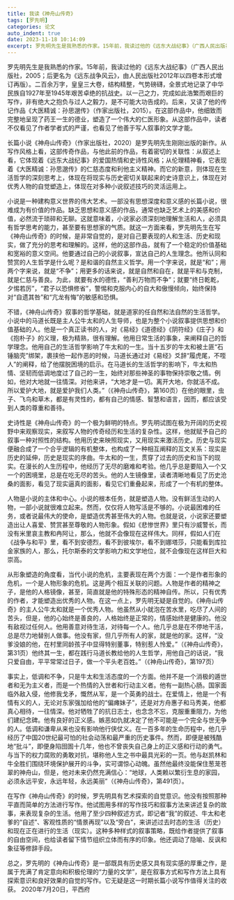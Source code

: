 ```yaml
---
title: 我读《神舟山传奇》
tags: [罗先明]
categories: 论文
auto_indent: true
date: 2023-11-18 10:14:09
excerpt: 罗先明先生是我熟悉的作家。15年前，我读过他的《远东大战纪事》（广西人民出版社，2005；后更名为《远东战争风云》，由人民出版社2012年以四卷本形式增订再版）。二百余万字，皇皇三大卷，结构精整，气势磅礴，全景式地记录了中华民族自1927年至1945年艰苦卓绝的抗战史。以一己之力，完成如此浩繁而艰巨的写作，非有绝大之抱负与过人之毅力，是不可能大功告成的。后来，又读了他的传记作品《大医精诚：孙思邈传》（作家出版社，2015）。在这部作品中，他细致而完整地呈现了药王一生的德业，塑造了一个伟大的仁医形象。从这部作品中，读者不仅看见了作者学者式的严谨，也看见了他善于写人叙事的文学才能。
---
```

罗先明先生是我熟悉的作家。15年前，我读过他的《远东大战纪事》（广西人民出版社，2005；后更名为《远东战争风云》，由人民出版社2012年以四卷本形式增订再版）。二百余万字，皇皇三大卷，结构精整，气势磅礴，全景式地记录了中华民族自1927年至1945年艰苦卓绝的抗战史。以一己之力，完成如此浩繁而艰巨的写作，非有绝大之抱负与过人之毅力，是不可能大功告成的。后来，又读了他的传记作品《大医精诚：孙思邈传》（作家出版社，2015）。在这部作品中，他细致而完整地呈现了药王一生的德业，塑造了一个伟大的仁医形象。从这部作品中，读者不仅看见了作者学者式的严谨，也看见了他善于写人叙事的文学才能。

长篇小说《神舟山传奇》（作家出版社，2020）是罗先明先生刚刚出版的新作。从写作风格上看，这部传奇作品，与他此前的作品，有着密切的关联性：从叙述上看，它体现着《远东大战纪事》的爱国热情和史诗性风格；从伦理精神看，它表现着《大医精诚：孙思邈传》的仁慈态度和利他主义精神。而它的新意，则体现在生活哲学的深刻思考上，体现在将现实与历史密切关联起来的史诗意识上，体现在对优秀人物的自觉塑造上，体现在对多种小说叙述技巧的灵活运用上。

小说是一种建构意义世界的伟大艺术。一部没有思想深度和意义感的长篇小说，很难成为有价值的作品。缺乏思想和意义感的作品，通常也缺乏艺术上的美感和价值，必然流于琐碎和无聊。这就意味着，小说家必须深刻地理解生活和人，必须具有哲学思考的能力，甚至要有思想家的气质。就这一方面来看，罗先明先生在写《神舟山传奇》的时候，是非常自觉的，是对自己要表现的人和生活、历史和现实，做了充分的思考和理解的。这样，他的这部作品，就有了一个稳定的价值基础和宽裕的意义空间。他要通过自己的小说叙事，宣达自己的人生理念。他所认同和赞赏的人生哲学是什么呢？是和谐的自然主义哲学。用一个字来说，就是“和”；用两个字来说，就是“不争”；用更多的话来说，就是自然和自在，就是平和与克制，就是仁慈与善良。为此，就要有水的德性，“善利万物而不争”；就要“终日乾乾，夕惕若厉”，“君子以恐惧修省”，警惕和克服内心的自大和傲慢倾向，始终保持对“自遗其咎”和“亢龙有悔”的敏感和恐惧。

不错，《神舟山传奇》叙事的哲学基础，就是道家的任自然和法自然的生活哲学。小说中的马道长既是主人公牛太和的人生导师，也是为整个小说叙事提供思想和价值基础的人。他是一个真正读书的人，对《易经》《道德经》《阴符经》《庄子》和《抱朴子》的义理，极为精熟，很有理解。他用日常生活的事象，来阐释自己的哲学理念。他用自己的生活哲学影响了牛太和的一生。当十五岁的牛太和被土匪“石锤脑壳”绑架，裹挟他一起作恶的时候，马道长通过对《易经》爻辞“履虎尾，不咥人”的阐释，给了他摆脱困境的启示。在马道长的生活哲学的影响下，牛太和热情、坚韧而低调地度过了自己的一生，始终对那些神圣的事物保持崇敬之情。例如，他对大地就一往情深。对他来讲，“大地才是一切。离开大地，你就活不成。所以爱护大地，就是爱护我们人类。”（《神舟山传奇》，第160页）在他的眼里，虫子、飞鸟和草木，都是有灵性的，都有自己的情感、智慧和语言，因而，都应该受到人类的尊重和善待。

史诗性是《神舟山传奇》的一个极为鲜明的特点。罗先明试图在极为开阔的历史视野中来观察现实，来叙写人物的传奇经历和生活的复杂性。这样，他就赋予自己的叙事一种对照性的结构。他用历史来映照现实，又用现实来激活历史。历史与现实便融合成了一个合乎逻辑的有机整体，也构成了一种相互阐释的互文关系：现实是历史的延伸，历史是现实的序曲。牛太和的一生，贯穿了过去的历史和当下的现实。在漫长的人生历程中，他经历了无尽的磨难和考验。他几乎总是要陷入一个又一个的困境里，总是在吃无尽的苦头。他的人生镜像里，读者清晰地看见了历史沧桑的面影，看见了现实逼真的面影，看见它们重叠起来，形成了一个有机的整体。

人物是小说的主体和中心。小说的根本任务，就是塑造人物。没有鲜活生动的人物，一部小说就很难立起来。然而，仅仅将人物写活是不够的。小说最困难的任务，或者说最伟大的使命，是塑造优秀甚至伟大的人物。也就是说，小说家还要塑造出让人喜爱、赞赏甚至尊敬的人物形象。假如《悲惨世界》里只有沙威警长，而没有米里哀主教和冉阿让，那么，他就不会像现在这样伟大。同样，假如人们在《战争与和平》里，看不到安德烈，看不到彼埃尔，看不到娜塔莎，只能看到库拉金家族的人，那么，托尔斯泰的文学影响力和文学地位，就不会像现在这样巨大和崇高。

从形象塑造的角度看，当代小说的危机，主要表现在两个方面：一个是作者形象的危机，一个是人物形象的危机。这是两个相互关联的问题。人物是作者的精神之子，是他的人格镜像，甚至，简直就是他的特殊形态的精神自传。所以，只有优秀的作者，才能塑造出优秀的人物。在这一点上，罗先明无疑是自觉的。《神舟山传奇》的主人公牛太和就是一个优秀人物。他虽然从小就泡在苦水里，吃尽了人间的苦头，但是，他的心始终是善良的，人格始终是正常的，情感始终是健康的。他没有敌视过任何人。他用善意对待生活，对待每一个人。他几乎总是在不停地干活，总是尽力地替别人做事。他没有家，但几乎所有人的家，就是他的家。这样，“没爹没娘的他，在村里同龄孩子中显得特别董事，特别惹人怜爱。”（《神舟山传奇》，第31页）他终其一生，都在践行马道长教给他的人生哲学，用他自己的话说，“我只爱自由，平平常常过日子，做一个平头老百姓。”（《神舟山传奇》，第197页）

事实上，低调和不争，只是牛太和生活态度的一个方面。他并不是一个消极的遁世者和无为主义者，而是一个热情的入世者和行动主义者。他有一副热心肠。国家面临外敌入侵，他修我戈矛，慨然从军，是一个英勇的战士。在爱情上，他是一个有情有义的人，无论对东家强加给他的“偏瘫妹子”，还是对方舟惠子和马秀美，他都真心相待，一往情深。他对牺牲了的抗日志士，也念念不忘，克服重重阻力，为他们建纪念碑。他有良好的正义感。嫉恶如仇就决定了他不可能是一个完全与世无争的人。低调和谦卑从来也没有影响他行侠仗义。在一百多年的生命历程中，他几乎经历了中国20世纪最可怕的社会动荡和最严重的历史事件。然而，即便是被残酷地“批斗”，即便身陷囹圄十几年，他也不曾丧失自己身上的正义感和行动的勇气。与当下的权力腐败的勇敢对抗，堪称他人生之书中最具光彩的一页。他与赵凯林和牛全胜们围绕环境保护展开的斗争，实可谓惊心动魄。虽然他最终没能保住葱茏苍翠的神舟山，但是，他对未来仍然充满信心：“地球，人类赖以繁衍生息的家园，必须永远平安，永远年轻，永远美丽”（《神舟山传奇》，第491页）。

在写作《神舟山传奇》的时候，罗先明具有艺术探索的自觉意识。他没有按照那种平直而简单的方法进行写作。他试图用多样的写作技巧和叙事方法来讲述复杂的故事，来表现复杂的生活。他用了至少四种叙述方式，即记者“我”的叙述、牛太和老爹的“自述”、客观性质的“情景再现”以及“旁白”，来讲述过去时态的生活（历史）和现在正在进行的生活（现实）。这种多种样式的叙事策略，既给作者提供了叙事的自由空间，也给读者留下情节组织立体而有序的印象。他还调动了隐喻、反讽和象征等修辞手段。

总之，罗先明的《神舟山传奇》是一部既具有历史感又具有现实感的厚重之作，是属于充满了肯定意向和积极伦理的“力量的文学”，是在叙事方式和写作方法上具有探索意识和良好效果的自觉的写作。它无疑是这一时期长篇小说写作值得关注的收获。
2020年7月20日，平西府
